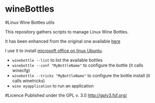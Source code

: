 wineBottles
===========

#Linux Wine Bottles utils

This repository gathers scripts to manage Linux Wine Bottles.

It has been enhanced from the original one available [here](http://linux-tipps.blogspot.fr/2009/03/how-to-make-your-own-wine-bottles.html)

I use it to install [microsoft office on linux Ubuntu](http://www.wine-reviews.net/wine-reviews/applications/how-to-install-microsoft-office-2010-on-linux-with-wine.html).

* `winebottle --list` to list the available bottles
* `winebottle --conf "MyBottleName"` to configure the bottle (it calls winecfg)
* `winebottle --tricks "MyBottleName"` to configure the bottle install (it calls winetricks)
* `wine myapplication` to run an application

#Licence
Published under the GPL v. 3.0 http://gplv3.fsf.org/
